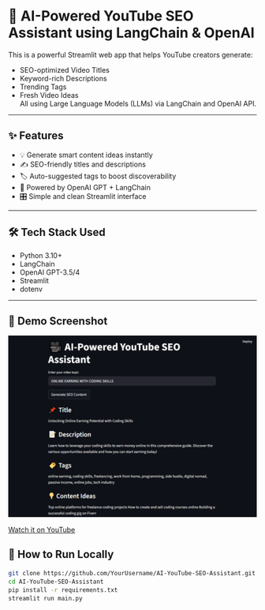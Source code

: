 # 🎥 AI-Powered YouTube SEO Assistant using LangChain & OpenAI

This is a powerful Streamlit web app that helps YouTube creators generate:
- SEO-optimized Video Titles
- Keyword-rich Descriptions
- Trending Tags
- Fresh Video Ideas  
All using Large Language Models (LLMs) via LangChain and OpenAI API.

---

## ✨ Features

- 💡 Generate smart content ideas instantly
- ✍️ SEO-friendly titles and descriptions
- 🏷️ Auto-suggested tags to boost discoverability
- 🧠 Powered by OpenAI GPT + LangChain
- 🎛️ Simple and clean Streamlit interface

---

## 🛠️ Tech Stack Used

- Python 3.10+
- LangChain
- OpenAI GPT-3.5/4
- Streamlit
- dotenv

---

## 📸 Demo Screenshot

![App Screenshot](images/APP_SS.PNG)


[Watch it on YouTube](https://www.loom.com/share/664b96ba93e64fee899ca010a7fccd1a?sid=85aacecf-6b8f-481e-8b8e-e65fbf6c4fa2)



## 🚀 How to Run Locally

```bash
git clone https://github.com/YourUsername/AI-YouTube-SEO-Assistant.git
cd AI-YouTube-SEO-Assistant
pip install -r requirements.txt
streamlit run main.py
